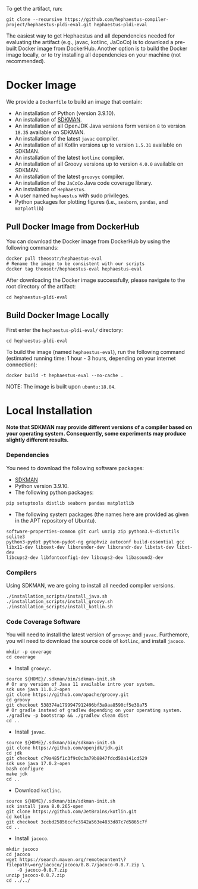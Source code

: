To get the artifact, run:

```
git clone --recursive https://github.com/hephaestus-compiler-project/hephaestus-pldi-eval.git hephaestus-pldi-eval
```

The easiest way to get Hephaestus and all dependencies needed for evaluating 
the artifact (e.g., javac, kotlinc, JaCoCo) is to download a pre-built Docker 
image from DockerHub. Another option is to build the Docker 
image locally, or to try installing all dependencies on your machine 
(not recommended).

Docker Image
============

We provide a `Dockerfile` to build an image that contain:

* An installation of Python (version 3.9.10).
* An installation of [SDKMAN](https://sdkman.io/).
* An installation of all OpenJDK Java versions form version `8` to version
`18.35` available on SDKMAN.
* An installation of the latest `javac` compiler.
* An installation of all Kotlin versions up to version `1.5.31` available on 
SDKMAN.
* An installation of the latest `kotlinc` compiler.
* An installation of all Groovy versions up to version `4.0.0` available 
on SDKMAN.
* An installation of the latest `groovyc` compiler.
* An installation of the `JaCoCo` Java code coverage library.
* An installation of `Hephaestus`.
* A user named `hephaestus` with sudo privileges.
* Python packages for plotting figures (i.e., `seaborn`, `pandas`, 
and `matplotlib`)

Pull Docker Image from DockerHub
--------------------------------

You can download the Docker image from DockerHub by using the following 
commands:

```
docker pull theosotr/hephaestus-eval
# Rename the image to be consistent with our scripts
docker tag theosotr/hephaestus-eval hephaestus-eval
```

After downloading the Docker image successfully, 
please navigate to the root directory of the artifact:

```
cd hephaestus-pldi-eval
```

Build Docker Image Locally
--------------------------

First enter the `hephaestus-pldi-eval/` directory:

```
cd hephaestus-pldi-eval
```

To build the image (named `hephaestus-eval`), run the following command 
(estimated running time: 1 hour - 3 hours, depending on your internet 
connection):

```
docker build -t hephaestus-eval --no-cache .
```

NOTE: The image is built upon `ubuntu:18.04`.

Local Installation
==================

**Note that SDKMAN may provide different versions of a compiler based on
your operating system. Consequently, some experiments may produce slightly 
different results.**

### Dependencies

You need to download the following software packages:

* [SDKMAN](https://sdkman.io/)
* Python version 3.9.10.
* The following python packages:

```
pip setuptools distlib seaborn pandas matplotlib
```

* The following system packages (the names here are provided as given in 
the APT repository of Ubuntu).

```
software-properties-common git curl unzip zip python3.9-distutils sqlite3
python3-pydot python-pydot-ng graphviz autoconf build-essential gcc
libx11-dev libxext-dev libxrender-dev libxrandr-dev libxtst-dev libxt-dev 
libcups2-dev libfontconfig1-dev libcups2-dev libasound2-dev
```

### Compilers

Using SDKMAN, we are going to install all needed compiler versions.

```
./installation_scripts/install_java.sh
./installation_scripts/install_groovy.sh
./installation_scripts/install_kotlin.sh
```


### Code Coverage Software

You will need to install the latest version of `groovyc` and `javac`.
Furthemore, you will need to download the source code of `kotlinc`,
and install `jacoco`.

```
mkdir -p coverage
cd coverage
```

* Install `groovyc`.

```
source ${HOME}/.sdkman/bin/sdkman-init.sh
# Or any version of Java 11 available intro your system.
sdk use java 11.0.2-open 
git clone https://github.com/apache/groovy.git
cd groovy
git checkout 538374a1799947912496bf3a9aa8590cf5e38a75
# Or gradle instead of gradlew depending on your operating system.
./gradlew -p bootstrap && ./gradlew clean dist
cd ..
```

* Install `javac`.

```
source ${HOME}/.sdkman/bin/sdkman-init.sh
git clone https://github.com/openjdk/jdk.git
cd jdk
git checkout c79a485f1c3f9c0c3a79b8847fdcd50a141cd529
sdk use java 17.0.2-open
bash configure
make jdk
cd ..
```

* Download `kotlinc`.

```
source ${HOME}/.sdkman/bin/sdkman-init.sh
sdk install java 8.0.265-open
git clone https://github.com/JetBrains/kotlin.git
cd kotlin
git checkout 3ccbd25856ccfc3942a563e4833d87c7d5865c7f
cd ..
```

* Install `jacoco`.

```
mkdir jacoco
cd jacoco
wget https://search.maven.org/remotecontent\?filepath\=org/jacoco/jacoco/0.8.7/jacoco-0.8.7.zip \
    -O jacoco-0.8.7.zip
unzip jacoco-0.8.7.zip
cd ../../
```
